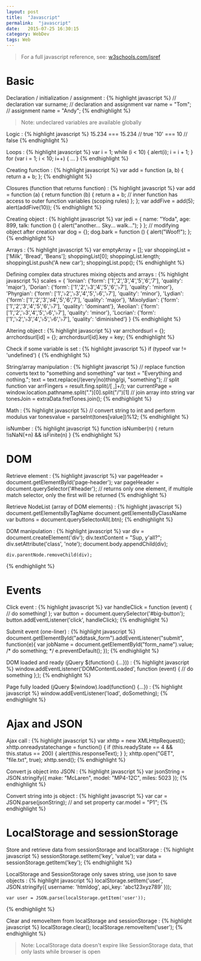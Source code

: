 ```yaml
---
layout: post
title:  "Javascript"
permalink:  "javascript"
date:   2015-07-25 16:30:15
category: WebDev
tags: Web
---
```


> For a full javascript reference, see: [w3schools.com/jsref](https://www.w3schools.com/jsref/)

# Basic

Declaration / initialization / assignment
: {% highlight javascript %}
    // declaration
    var surname;
    // declaration and assignment
    var name = "Tom";
    // assignment
    name = "Andy";
{% endhighlight %}

> Note: undeclared variables are available globally

Logic
: {% highlight javascript %}
    15.234 === 15.234 // true
    '10' === 10 // false
{% endhighlight %}

Loops
: {% highlight javascript %}
    var i = 1; while (i < 10) { alert(i); i = i + 1; }
    for (var i = 1; i < 10; i++) { ... }
{% endhighlight %}

Creating function
: {% highlight javascript %}
    var add = function (a, b) { return a + b; };
{% endhighlight %}

Closures (function that returns function)
: {% highlight javascript %}
    var add = function (a) {
        return function (b) {
            return a + b; // inner function has access to outer function variables (scoping rules)
        };
    };
    var addFive = add(5);
    alert(addFive(10));
{% endhighlight %}

Creating object
: {% highlight javascript %}
    var jedi = {
    name: "Yoda",
        age: 899,
        talk: function () { alert("another... Sky... walk..."); }
    };
    // modifying object after creation
    var dog = {};
    dog.bark = function () { alert("Woof!"); };
{% endhighlight %}

Arrays
: {% highlight javascript %}
    var emptyArray = [];
    var shoppingList = ['Milk', 'Bread', 'Beans'];
    shoppingList[0];
    shoppingList.length;
    shoppingList.push('A new car'); shoppingList.pop();
{% endhighlight %}

Defining complex data structures mixing objects and arrays
: {% highlight javascript %}
    scales = {
        'Ionian': {'form': ['1','2','3','4','5','6','7'], 'quality': 'major'},
        'Dorian': {'form': ['1','2','♭3','4','5','6','♭7'], 'quality': 'minor'},
        'Phyrgian': {'form': ['1','♭2','♭3','4','5','♭6','♭7'], 'quality': 'minor'},
        'Lydian': {'form': ['1','2','3','♯4','5','6','7'], 'quality': 'major'},
        'Mixolydian': {'form': ['1','2','3','4','5','6','♭7'], 'quality': 'dominant'},
        'Aeolian': {'form': ['1','2','♭3','4','5','♭6','♭7'], 'quality': 'minor'},
        'Locrian': {'form': ['1','♭2','♭3','4','♭5','♭6','♭7'], 'quality': 'diminished'}
        }
{% endhighlight %}

Altering object
: {% highlight javascript %}
    var arrchordsurl = {};
    arrchordsurl[id] = {};
    arrchordsurl[id].key = key;
{% endhighlight %}

Check if some variable is set
: {% highlight javascript %}
    if (typeof var != 'undefined') {
{% endhighlight %}

String/array manipulation
: {% highlight javascript %}
    // replace function converts text to "something and something"
    var text = "Everything and nothing.";
    text = text.replace(/(every|no)thing/gi, "something");
    // split function
    var arrFingers = result.fing.split(/[ ,]+/);
    var currentPage = window.location.pathname.split(".")[0].split("/")[1]
    // join array into string
    var tonesJoin = extraData.fretTones.join();
{% endhighlight %}

Math
: {% highlight javascript %}
    // convert string to int and perform modulus
    var tonesvalue = parseInt(tones[value])%12;
{% endhighlight %}

isNumber
: {% highlight javascript %}
    function isNumber(n) { return !isNaN(+n) && isFinite(n) }
{% endhighlight %}

# DOM

Retrieve element
: {% highlight javascript %}
    var pageHeader = document.getElementById('page-header');
    var pageHeader = document.querySelector('#header'); // returns only one element, if multiple match selector, only the first will be returned
{% endhighlight %}

Retrieve NodeList (array of DOM elements)
: {% highlight javascript %}
    document.getElementsByTagName
    document.getElementsByClassName
    var buttons = document.querySelectorAll(.btn);
{% endhighlight %}

DOM manipulation
: {% highlight javascript %}
    var div = document.createElement('div');
    div.textContent = "Sup, y'all?";
    div.setAttribute('class', 'note');
    document.body.appendChild(div);

    div.parentNode.removeChild(div);
{% endhighlight %}

# Events

Click event
: {% highlight javascript %}
    var handleClick = function (event) { // do something! };
    var button = document.querySelector('#big-button');
    button.addEventListener('click', handleClick);
{% endhighlight %}

Submit event (one-liner)
: {% highlight javascript %}
    document.getElementById("addtask_form").addEventListener("submit", function(e){
        var jobName = document.getElementById("form_name").value;
        /* do something; */
        e.preventDefault();
    });
{% endhighlight %}
        
DOM loaded and ready (jQuery $(function() {...}))
: {% highlight javascript %}
    window.addEventListener('DOMContentLoaded', function (event) {
    // do something
    };);
{% endhighlight %}

Page fully loaded (jQuery $(window).load(function() {...})
: {% highlight javascript %}
    window.addEventListener('load', doSomething);
{% endhighlight %}

# Ajax and JSON

Ajax call
: {% highlight javascript %}
    var xhttp = new XMLHttpRequest();
    xhttp.onreadystatechange = function() {
        if (this.readyState == 4 && this.status == 200) {
            alert(this.responseText);
        }
    };
    xhttp.open("GET", "file.txt", true);
    xhttp.send();
{% endhighlight %}
        
Convert js object into JSON
: {% highlight javascript %}
    var jsonString = JSON.stringify({
        make: "McLaren",
        model: "MP4-12C",
        miles: 5023
    });
{% endhighlight %}

Convert string into js object 
: {% highlight javascript %}
    var car = JSON.parse(jsonString);
    // and set property
    car.model = "P1";
{% endhighlight %}

# LocalStorage and sessionStorage

Store and retrieve data from sessionStorage and localStorage
: {% highlight javascript %}
    sessionStorage.setItem('key', 'value');
    var data = sessionStorage.getItem('key');
{% endhighlight %}


LocalStorage and SessionStorage only saves string, use json to save objects
: {% highlight javascript %}
    localStorage.setItem('user', JSON.stringify({
        username: 'htmldog',
        api_key: 'abc123xyz789'
    }));

    var user = JSON.parse(localStorage.getItem('user'));
{% endhighlight %}

Clear and removeItem from localStorage and sessionStorage
: {% highlight javascript %}
    localStorage.clear(); localStorage.removeItem('user');
{% endhighlight %}

> Note: LocalStorage data doesn't expire like SessionStorage data, that only lasts while browser is open

